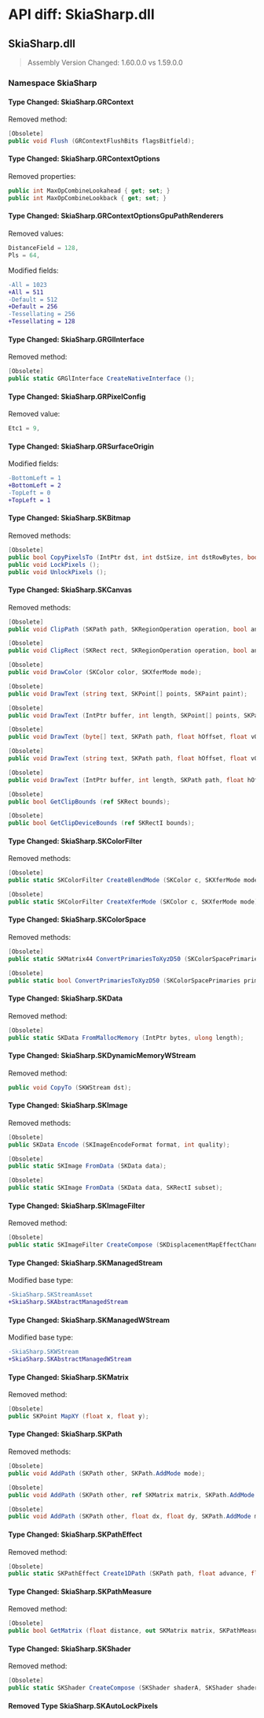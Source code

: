 # API diff: SkiaSharp.dll

## SkiaSharp.dll

> Assembly Version Changed: 1.60.0.0 vs 1.59.0.0

### Namespace SkiaSharp

#### Type Changed: SkiaSharp.GRContext

Removed method:

```csharp
[Obsolete]
public void Flush (GRContextFlushBits flagsBitfield);
```


#### Type Changed: SkiaSharp.GRContextOptions

Removed properties:

```csharp
public int MaxOpCombineLookahead { get; set; }
public int MaxOpCombineLookback { get; set; }
```


#### Type Changed: SkiaSharp.GRContextOptionsGpuPathRenderers

Removed values:

```csharp
DistanceField = 128,
Pls = 64,
```

Modified fields:

```diff
-All = 1023
+All = 511
-Default = 512
+Default = 256
-Tessellating = 256
+Tessellating = 128
```


#### Type Changed: SkiaSharp.GRGlInterface

Removed method:

```csharp
[Obsolete]
public static GRGlInterface CreateNativeInterface ();
```


#### Type Changed: SkiaSharp.GRPixelConfig

Removed value:

```csharp
Etc1 = 9,
```


#### Type Changed: SkiaSharp.GRSurfaceOrigin

Modified fields:

```diff
-BottomLeft = 1
+BottomLeft = 2
-TopLeft = 0
+TopLeft = 1
```


#### Type Changed: SkiaSharp.SKBitmap

Removed methods:

```csharp
[Obsolete]
public bool CopyPixelsTo (IntPtr dst, int dstSize, int dstRowBytes, bool preserveDstPad);
public void LockPixels ();
public void UnlockPixels ();
```


#### Type Changed: SkiaSharp.SKCanvas

Removed methods:

```csharp
[Obsolete]
public void ClipPath (SKPath path, SKRegionOperation operation, bool antialias);

[Obsolete]
public void ClipRect (SKRect rect, SKRegionOperation operation, bool antialias);

[Obsolete]
public void DrawColor (SKColor color, SKXferMode mode);

[Obsolete]
public void DrawText (string text, SKPoint[] points, SKPaint paint);

[Obsolete]
public void DrawText (IntPtr buffer, int length, SKPoint[] points, SKPaint paint);

[Obsolete]
public void DrawText (byte[] text, SKPath path, float hOffset, float vOffset, SKPaint paint);

[Obsolete]
public void DrawText (string text, SKPath path, float hOffset, float vOffset, SKPaint paint);

[Obsolete]
public void DrawText (IntPtr buffer, int length, SKPath path, float hOffset, float vOffset, SKPaint paint);

[Obsolete]
public bool GetClipBounds (ref SKRect bounds);

[Obsolete]
public bool GetClipDeviceBounds (ref SKRectI bounds);
```


#### Type Changed: SkiaSharp.SKColorFilter

Removed methods:

```csharp
[Obsolete]
public static SKColorFilter CreateBlendMode (SKColor c, SKXferMode mode);

[Obsolete]
public static SKColorFilter CreateXferMode (SKColor c, SKXferMode mode);
```


#### Type Changed: SkiaSharp.SKColorSpace

Removed methods:

```csharp
[Obsolete]
public static SKMatrix44 ConvertPrimariesToXyzD50 (SKColorSpacePrimaries primaries);

[Obsolete]
public static bool ConvertPrimariesToXyzD50 (SKColorSpacePrimaries primaries, SKMatrix44 toXyzD50);
```


#### Type Changed: SkiaSharp.SKData

Removed method:

```csharp
[Obsolete]
public static SKData FromMallocMemory (IntPtr bytes, ulong length);
```


#### Type Changed: SkiaSharp.SKDynamicMemoryWStream

Removed method:

```csharp
public void CopyTo (SKWStream dst);
```


#### Type Changed: SkiaSharp.SKImage

Removed methods:

```csharp
[Obsolete]
public SKData Encode (SKImageEncodeFormat format, int quality);

[Obsolete]
public static SKImage FromData (SKData data);

[Obsolete]
public static SKImage FromData (SKData data, SKRectI subset);
```


#### Type Changed: SkiaSharp.SKImageFilter

Removed method:

```csharp
[Obsolete]
public static SKImageFilter CreateCompose (SKDisplacementMapEffectChannelSelectorType xChannelSelector, SKDisplacementMapEffectChannelSelectorType yChannelSelector, float scale, SKImageFilter displacement, SKImageFilter input, SKImageFilter.CropRect cropRect);
```


#### Type Changed: SkiaSharp.SKManagedStream

Modified base type:

```diff
-SkiaSharp.SKStreamAsset
+SkiaSharp.SKAbstractManagedStream
```


#### Type Changed: SkiaSharp.SKManagedWStream

Modified base type:

```diff
-SkiaSharp.SKWStream
+SkiaSharp.SKAbstractManagedWStream
```


#### Type Changed: SkiaSharp.SKMatrix

Removed method:

```csharp
[Obsolete]
public SKPoint MapXY (float x, float y);
```


#### Type Changed: SkiaSharp.SKPath

Removed methods:

```csharp
[Obsolete]
public void AddPath (SKPath other, SKPath.AddMode mode);

[Obsolete]
public void AddPath (SKPath other, ref SKMatrix matrix, SKPath.AddMode mode);

[Obsolete]
public void AddPath (SKPath other, float dx, float dy, SKPath.AddMode mode);
```


#### Type Changed: SkiaSharp.SKPathEffect

Removed method:

```csharp
[Obsolete]
public static SKPathEffect Create1DPath (SKPath path, float advance, float phase, SkPath1DPathEffectStyle style);
```


#### Type Changed: SkiaSharp.SKPathMeasure

Removed method:

```csharp
[Obsolete]
public bool GetMatrix (float distance, out SKMatrix matrix, SKPathMeasure.MatrixFlags flags);
```


#### Type Changed: SkiaSharp.SKShader

Removed method:

```csharp
[Obsolete]
public static SKShader CreateCompose (SKShader shaderA, SKShader shaderB, SKXferMode mode);
```


#### Removed Type SkiaSharp.SKAutoLockPixels

